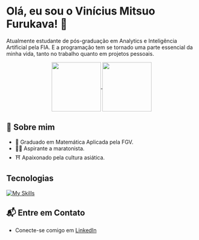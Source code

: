 # Olá, eu sou o Vinícius Mitsuo Furukava! 👋

Atualmente estudante de pós-graduação em Analytics e Inteligência Artificial pela FIA. E a programação tem se tornado uma parte essencial da minha vida, tanto no trabalho quanto em projetos pessoais.

<div align="center">
  <a href="https://github.com/Mitysuo/github-readme-stats">
    <img height=130 align="center" src="https://github-readme-stats.vercel.app/api?username=Mitysuo&layout=compact&theme=vue-dark&show_icons=true&hide_border=true&count_private=true" />
  </a>
  <a href="https://github.com/Mitysuo/convoychat">
    <img height=130 align="center" src="https://github-readme-stats.vercel.app/api/top-langs?username=Mitysuo&layout=compact&theme=vue-dark&hide_border=true&langs_count=8&card_width=200" />
  </a>
</div>


## 🚀 Sobre mim

- 🔭 Graduado em Matemática Aplicada pela FGV.
- 🏃‍♂️ Aspirante a maratonista.
- ⛩️ Apaixonado pela cultura asiática.

## Tecnologias
[![My Skills](https://skillicons.dev/icons?i=py,vscode,sklearn,html,css,docker,git,github,latex,matlab,notion)](https://skillicons.dev)

## 📬 Entre em Contato

- Conecte-se comigo em [LinkedIn](https://linkedin.com/in/vinicius-furukava/)
